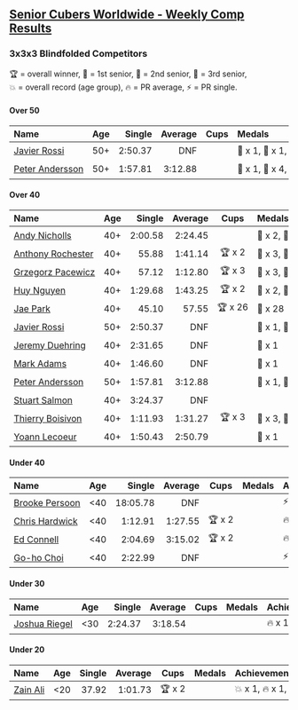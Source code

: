 <style>table {white-space: nowrap;}</style>

## [Senior Cubers Worldwide - Weekly Comp Results](/scw-comp/results/)
### 3x3x3 Blindfolded Competitors

<span style="white-space: nowrap;">🏆 = overall winner</span>, <span style="white-space: nowrap;">🥇 = 1st senior</span>, <span style="white-space: nowrap;">🥈 = 2nd senior</span>, <span style="white-space: nowrap;">🥉 = 3rd senior</span>, <span style="white-space: nowrap;">💥 = overall record (age group)</span>, <span style="white-space: nowrap;">🔥 = PR average</span>, <span style="white-space: nowrap;">⚡ = PR single</span>.

#### Over 50

| Name | Age | Single | Average | Cups | Medals | Achievements |
| :-- | :--: | --: | --: | :--: | :-- | :-- |
| [Javier Rossi](../../persons/javier_rossi/333bf.md) | 50+ | 2:50.37 | DNF |  | 🥇 x 1, 🥈 x 1, 🥉 x 3 | ⚡ x 4 |
| [Peter Andersson](../../persons/peter_andersson/333bf.md) | 50+ | 1:57.81 | 3:12.88 |  | 🥇 x 1, 🥈 x 4, 🥉 x 4 | 💥 x 6, 🔥 x 1, ⚡ x 5 |

#### Over 40

| Name | Age | Single | Average | Cups | Medals | Achievements |
| :-- | :--: | --: | --: | :--: | :-- | :-- |
| [Andy Nicholls](../../persons/andy_nicholls/333bf.md) | 40+ | 2:00.58 | 2:24.45 |  | 🥈 x 2, 🥉 x 2 | 🔥 x 1, ⚡ x 1 |
| [Anthony Rochester](../../persons/anthony_rochester/333bf.md) | 40+ | 55.88 | 1:41.14 | 🏆 x 2 | 🥇 x 3, 🥈 x 5, 🥉 x 4 | 🔥 x 1, ⚡ x 3 |
| [Grzegorz Pacewicz](../../persons/grzegorz_pacewicz/333bf.md) | 40+ | 57.12 | 1:12.80 | 🏆 x 3 | 🥇 x 3, 🥈 x 7, 🥉 x 1 | 🔥 x 1, ⚡ x 4 |
| [Huy Nguyen](../../persons/huy_nguyen/333bf.md) | 40+ | 1:29.68 | 1:43.25 | 🏆 x 2 | 🥇 x 2, 🥈 x 7, 🥉 x 6 | 🔥 x 4, ⚡ x 4 |
| [Jae Park](../../persons/jae_park/333bf.md) | 40+ | 45.10 | 57.55 | 🏆 x 26 | 🥇 x 28 | 💥 x 5, 🔥 x 2, ⚡ x 4 |
| [Javier Rossi](../../persons/javier_rossi/333bf.md) | 50+ | 2:50.37 | DNF |  | 🥇 x 1, 🥈 x 1, 🥉 x 3 | ⚡ x 4 |
| [Jeremy Duehring](../../persons/jeremy_duehring/333bf.md) | 40+ | 2:31.65 | DNF |  | 🥉 x 1 | ⚡ x 3 |
| [Mark Adams](../../persons/mark_adams/333bf.md) | 40+ | 1:46.60 | DNF |  | 🥉 x 1 | ⚡ x 1 |
| [Peter Andersson](../../persons/peter_andersson/333bf.md) | 50+ | 1:57.81 | 3:12.88 |  | 🥇 x 1, 🥈 x 4, 🥉 x 4 | 💥 x 6, 🔥 x 1, ⚡ x 5 |
| [Stuart Salmon](../../persons/stuart_salmon/333bf.md) | 40+ | 3:24.37 | DNF |  |  | ⚡ x 1 |
| [Thierry Boisivon](../../persons/thierry_boisivon/333bf.md) | 40+ | 1:11.93 | 1:31.27 | 🏆 x 3 | 🥇 x 3, 🥈 x 9, 🥉 x 4 | 🔥 x 3, ⚡ x 2 |
| [Yoann Lecoeur](../../persons/yoann_lecoeur/333bf.md) | 40+ | 1:50.43 | 2:50.79 |  | 🥈 x 1 | 🔥 x 1, ⚡ x 3 |

#### Under 40

| Name | Age | Single | Average | Cups | Medals | Achievements |
| :-- | :--: | --: | --: | :--: | :-- | :-- |
| [Brooke Persoon](../../persons/brooke_persoon/333bf.md) | <40 | 18:05.78 | DNF |  |  | ⚡ x 1 |
| [Chris Hardwick](../../persons/chris_hardwick/333bf.md) | <40 | 1:12.91 | 1:27.55 | 🏆 x 2 |  | 🔥 x 6, ⚡ x 6 |
| [Ed Connell](../../persons/ed_connell/333bf.md) | <40 | 2:04.69 | 3:15.02 | 🏆 x 2 |  | 🔥 x 2, ⚡ x 7 |
| [Go-ho Choi](../../persons/go_ho_choi/333bf.md) | <40 | 2:22.99 | DNF |  |  | ⚡ x 1 |

#### Under 30

| Name | Age | Single | Average | Cups | Medals | Achievements |
| :-- | :--: | --: | --: | :--: | :-- | :-- |
| [Joshua Riegel](../../persons/joshua_riegel/333bf.md) | <30 | 2:24.37 | 3:18.54 |  |  | 🔥 x 1, ⚡ x 6 |

#### Under 20

| Name | Age | Single | Average | Cups | Medals | Achievements |
| :-- | :--: | --: | --: | :--: | :-- | :-- |
| [Zain Ali](../../persons/zain_ali/333bf.md) | <20 | 37.92 | 1:01.73 | 🏆 x 2 |  | 💥 x 1, 🔥 x 1, ⚡ x 2 |


<!-- Global site tag (gtag.js) - Google Analytics -->
<script async src="https://www.googletagmanager.com/gtag/js?id=UA-86348435-3"></script>
<script>window.dataLayer = window.dataLayer || []; function gtag() {dataLayer.push(arguments);} gtag('js', new Date()); gtag('config', 'UA-86348435-3');</script>
